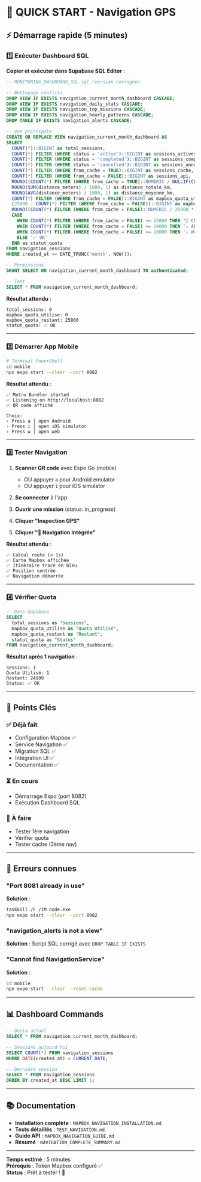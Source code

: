 # 🚀 QUICK START - Navigation GPS

## ⚡ Démarrage rapide (5 minutes)

### 1️⃣ Exécuter Dashboard SQL

**Copier et exécuter dans Supabase SQL Editor** :

```sql
-- MONITORING_DASHBOARD_SQL.sql (version corrigée)

-- Nettoyage conflits
DROP VIEW IF EXISTS navigation_current_month_dashboard CASCADE;
DROP VIEW IF EXISTS navigation_daily_stats CASCADE;
DROP VIEW IF EXISTS navigation_top_missions CASCADE;
DROP VIEW IF EXISTS navigation_hourly_patterns CASCADE;
DROP TABLE IF EXISTS navigation_alerts CASCADE;

-- Vue principale
CREATE OR REPLACE VIEW navigation_current_month_dashboard AS
SELECT 
  COUNT(*)::BIGINT as total_sessions,
  COUNT(*) FILTER (WHERE status = 'active')::BIGINT as sessions_actives,
  COUNT(*) FILTER (WHERE status = 'completed')::BIGINT as sessions_completees,
  COUNT(*) FILTER (WHERE status = 'cancelled')::BIGINT as sessions_annulees,
  COUNT(*) FILTER (WHERE from_cache = TRUE)::BIGINT as sessions_cache,
  COUNT(*) FILTER (WHERE from_cache = FALSE)::BIGINT as sessions_api,
  ROUND((COUNT(*) FILTER (WHERE from_cache = TRUE)::NUMERIC / NULLIF(COUNT(*), 0) * 100), 1) as cache_hit_rate_percent,
  ROUND(SUM(distance_meters) / 1000, 1) as distance_totale_km,
  ROUND(AVG(distance_meters) / 1000, 1) as distance_moyenne_km,
  COUNT(*) FILTER (WHERE from_cache = FALSE)::BIGINT as mapbox_quota_utilise,
  (25000 - COUNT(*) FILTER (WHERE from_cache = FALSE))::BIGINT as mapbox_quota_restant,
  ROUND((COUNT(*) FILTER (WHERE from_cache = FALSE)::NUMERIC / 25000 * 100), 2) as mapbox_quota_percent,
  CASE 
    WHEN COUNT(*) FILTER (WHERE from_cache = FALSE) >= 25000 THEN '🚨 CRITIQUE'
    WHEN COUNT(*) FILTER (WHERE from_cache = FALSE) >= 24000 THEN '⚠️ ALERTE 96%'
    WHEN COUNT(*) FILTER (WHERE from_cache = FALSE) >= 20000 THEN '⚠️ WARNING 80%'
    ELSE '✅ OK'
  END as statut_quota
FROM navigation_sessions
WHERE created_at >= DATE_TRUNC('month', NOW());

-- Permissions
GRANT SELECT ON navigation_current_month_dashboard TO authenticated;

-- Test
SELECT * FROM navigation_current_month_dashboard;
```

**Résultat attendu** :
```
total_sessions: 0
mapbox_quota_utilise: 0
mapbox_quota_restant: 25000
statut_quota: ✅ OK
```

---

### 2️⃣ Démarrer App Mobile

```bash
# Terminal PowerShell
cd mobile
npx expo start --clear --port 8082
```

**Résultat attendu** :
```
✅ Metro Bundler started
✅ Listening on http://localhost:8082
✅ QR code affiché

Choix:
› Press a │ open Android
› Press i │ open iOS simulator  
› Press w │ open web
```

---

### 3️⃣ Tester Navigation

1. **Scanner QR code** avec Expo Go (mobile)
   - OU appuyer `a` pour Android emulator
   - OU appuyer `i` pour iOS simulator

2. **Se connecter** à l'app

3. **Ouvrir une mission** (status: in_progress)

4. **Cliquer "Inspection GPS"**

5. **Cliquer "🧭 Navigation Intégrée"**

**Résultat attendu** :
```
✅ Calcul route (< 1s)
✅ Carte Mapbox affichée
✅ Itinéraire tracé en bleu
✅ Position centrée
✅ Navigation démarrée
```

---

### 4️⃣ Vérifier Quota

```sql
-- Dans Supabase
SELECT 
  total_sessions as "Sessions",
  mapbox_quota_utilise as "Quota Utilisé",
  mapbox_quota_restant as "Restant",
  statut_quota as "Status"
FROM navigation_current_month_dashboard;
```

**Résultat après 1 navigation** :
```
Sessions: 1
Quota Utilisé: 1
Restant: 24999
Status: ✅ OK
```

---

## 🎯 Points Clés

### ✅ Déjà fait
- Configuration Mapbox ✅
- Service Navigation ✅
- Migration SQL ✅
- Intégration UI ✅
- Documentation ✅

### ⏳ En cours
- Démarrage Expo (port 8082)
- Exécution Dashboard SQL

### 📝 À faire
- Tester 1ère navigation
- Vérifier quota
- Tester cache (2ème nav)

---

## 🐛 Erreurs connues

### "Port 8081 already in use"
**Solution** :
```bash
taskkill /F /IM node.exe
npx expo start --clear --port 8082
```

### "navigation_alerts is not a view"
**Solution** : Script SQL corrigé avec `DROP TABLE IF EXISTS`

### "Cannot find NavigationService"
**Solution** :
```bash
cd mobile
npx expo start --clear --reset-cache
```

---

## 📊 Dashboard Commands

```sql
-- Quota actuel
SELECT * FROM navigation_current_month_dashboard;

-- Sessions aujourd'hui
SELECT COUNT(*) FROM navigation_sessions 
WHERE DATE(created_at) = CURRENT_DATE;

-- Dernière session
SELECT * FROM navigation_sessions 
ORDER BY created_at DESC LIMIT 1;
```

---

## 📚 Documentation

- **Installation complète** : `MAPBOX_NAVIGATION_INSTALLATION.md`
- **Tests détaillés** : `TEST_NAVIGATION.md`
- **Guide API** : `MAPBOX_NAVIGATION_GUIDE.md`
- **Résumé** : `NAVIGATION_COMPLETE_SUMMARY.md`

---

**Temps estimé** : 5 minutes  
**Prérequis** : Token Mapbox configuré ✅  
**Status** : Prêt à tester ! 🚀
